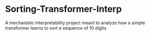 # Sorting-Transformer-Interp
A mechanistic interpretability project meant to analyze how a simple transformer learns to sort a sequence of 10 digits.
